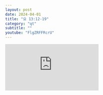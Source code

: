 ```yaml
---
layout: post
date: 2024-04-01
title: "요 13:12-19"
category: "qt"
subtitle: ""
youtube: "FlgZRFFRcrU"
---
```


<div class="youtube margin-large">
    <iframe src="https://www.youtube.com/embed/FlgZRFFRcrU" title="YouTube video player" frameborder="0" allow="accelerometer; autoplay; clipboard-write; encrypted-media; gyroscope; picture-in-picture; web-share" allowfullscreen></iframe>
</div>

